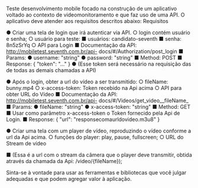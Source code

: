 Teste desenvolvimento mobile focado na construção de um aplicativo voltado ao contexto de
videomonitoramento e que faz uso de uma API. O aplicativo deve atender aos requisitos descritos abaixo:
Requisitos

● Criar uma tela de login que irá autenticar via API.
○ login contém usuário e senha;
○ usuário para teste:
■ usuários: candidato-seventh
■ senha: 8n5zSrYq
○ API para Login
■ Documentação da API: http://mobiletest.seventh.com.br/api-
docs/#/Authorization/post_login
■ Params:
● username: &quot;string&quot;
● password: &quot;string&quot;
■ Method: POST
■ Response: { &quot;token&quot;: &quot;...&quot; }
● (Esse token será necessário na requisição das de todas as demais chamadas
a API)

● Após o login, obter a url do vídeo a ser transmitido:
○ fileName: bunny.mp4
○ x-access-token: Token recebido na Api acima
○ API para obter URL do Vídeo
■ Documentação da API: http://mobiletest.seventh.com.br/api-
docs/#/Videos/get_video__fileName_
■ Params:
● fileName: &quot;string&quot;
● x-access-token: &quot;string&quot;
■ Method: GET
■ Usar como parâmetro x-access-token o Token fornecido pela Api de Login.
■ Response: { &quot;url&quot;: &quot;responsecomaurldovideo.m3u8&quot; }

● Criar uma tela com um player de vídeo, reproduzindo o vídeo conforme a url da Api acima.
○ funções do player: play, pause, fullscreen;
○ URL do Stream de vídeo

■ (Essa é a url com o stream da câmera que o player deve transmitir, obtida através da
chamada da Api: /video/{fileName});

Sinta-se à vontade para usar as ferramentas e bibliotecas que você julgar adequadas e que podem agregar
valor à aplicação.
